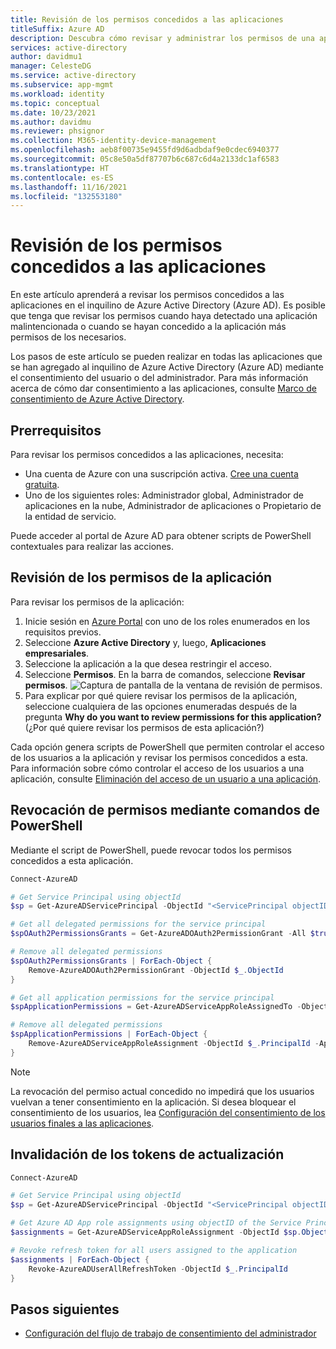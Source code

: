 ```yaml
---
title: Revisión de los permisos concedidos a las aplicaciones
titleSuffix: Azure AD
description: Descubra cómo revisar y administrar los permisos de una aplicación en Azure Active Directory.
services: active-directory
author: davidmu1
manager: CelesteDG
ms.service: active-directory
ms.subservice: app-mgmt
ms.workload: identity
ms.topic: conceptual
ms.date: 10/23/2021
ms.author: davidmu
ms.reviewer: phsignor
ms.collection: M365-identity-device-management
ms.openlocfilehash: aeb8f00735e9455fd9d6adbdaf9e0cdec6940377
ms.sourcegitcommit: 05c8e50a5df87707b6c687c6d4a2133dc1af6583
ms.translationtype: HT
ms.contentlocale: es-ES
ms.lasthandoff: 11/16/2021
ms.locfileid: "132553180"
---
```

# <a name="review-permissions-granted-to-applications"></a>Revisión de los permisos concedidos a las aplicaciones

En este artículo aprenderá a revisar los permisos concedidos a las aplicaciones en el inquilino de Azure Active Directory (Azure AD). Es posible que tenga que revisar los permisos cuando haya detectado una aplicación malintencionada o cuando se hayan concedido a la aplicación más permisos de los necesarios.

Los pasos de este artículo se pueden realizar en todas las aplicaciones que se han agregado al inquilino de Azure Active Directory (Azure AD) mediante el consentimiento del usuario o del administrador. Para más información acerca de cómo dar consentimiento a las aplicaciones, consulte [Marco de consentimiento de Azure Active Directory](../develop/consent-framework.md).

## <a name="prerequisites"></a>Prerrequisitos

Para revisar los permisos concedidos a las aplicaciones, necesita:

- Una cuenta de Azure con una suscripción activa. [Cree una cuenta gratuita](https://azure.microsoft.com/free/?WT.mc_id=A261C142F).
- Uno de los siguientes roles: Administrador global, Administrador de aplicaciones en la nube, Administrador de aplicaciones o Propietario de la entidad de servicio.

Puede acceder al portal de Azure AD para obtener scripts de PowerShell contextuales para realizar las acciones.

## <a name="review-application-permissions"></a>Revisión de los permisos de la aplicación

Para revisar los permisos de la aplicación:

1. Inicie sesión en [Azure Portal](https://portal.azure.com) con uno de los roles enumerados en los requisitos previos.
1. Seleccione **Azure Active Directory** y, luego, **Aplicaciones empresariales**.
1. Seleccione la aplicación a la que desea restringir el acceso.
1. Seleccione **Permisos**. En la barra de comandos, seleccione **Revisar permisos**.
![Captura de pantalla de la ventana de revisión de permisos.](./media/manage-application-permissions/review-permissions.png)
1. Para explicar por qué quiere revisar los permisos de la aplicación, seleccione cualquiera de las opciones enumeradas después de la pregunta **Why do you want to review permissions for this application?** (¿Por qué quiere revisar los permisos de esta aplicación?)

Cada opción genera scripts de PowerShell que permiten controlar el acceso de los usuarios a la aplicación y revisar los permisos concedidos a esta. Para información sobre cómo controlar el acceso de los usuarios a una aplicación, consulte [Eliminación del acceso de un usuario a una aplicación](methods-for-removing-user-access.md).

## <a name="revoke-permissions-using-powershell-commands"></a>Revocación de permisos mediante comandos de PowerShell

Mediante el script de PowerShell, puede revocar todos los permisos concedidos a esta aplicación.

```powershell
Connect-AzureAD

# Get Service Principal using objectId
$sp = Get-AzureADServicePrincipal -ObjectId "<ServicePrincipal objectID>"

# Get all delegated permissions for the service principal
$spOAuth2PermissionsGrants = Get-AzureADOAuth2PermissionGrant -All $true| Where-Object { $_.clientId -eq $sp.ObjectId }

# Remove all delegated permissions
$spOAuth2PermissionsGrants | ForEach-Object {
    Remove-AzureADOAuth2PermissionGrant -ObjectId $_.ObjectId
}

# Get all application permissions for the service principal
$spApplicationPermissions = Get-AzureADServiceAppRoleAssignedTo -ObjectId $sp.ObjectId -All $true | Where-Object { $_.PrincipalType -eq "ServicePrincipal" }

# Remove all delegated permissions
$spApplicationPermissions | ForEach-Object {
    Remove-AzureADServiceAppRoleAssignment -ObjectId $_.PrincipalId -AppRoleAssignmentId $_.objectId
}
```

> [!NOTE]
> La revocación del permiso actual concedido no impedirá que los usuarios vuelvan a tener consentimiento en la aplicación. Si desea bloquear el consentimiento de los usuarios, lea [Configuración del consentimiento de los usuarios finales a las aplicaciones](configure-user-consent.md).

## <a name="invalidate-the-refresh-tokens"></a>Invalidación de los tokens de actualización

```powershell
Connect-AzureAD

# Get Service Principal using objectId
$sp = Get-AzureADServicePrincipal -ObjectId "<ServicePrincipal objectID>"

# Get Azure AD App role assignments using objectID of the Service Principal
$assignments = Get-AzureADServiceAppRoleAssignment -ObjectId $sp.ObjectId -All $true | Where-Object {$_.PrincipalType -eq "User"}

# Revoke refresh token for all users assigned to the application
$assignments | ForEach-Object {
    Revoke-AzureADUserAllRefreshToken -ObjectId $_.PrincipalId
}
```

## <a name="next-steps"></a>Pasos siguientes

- [Configuración del flujo de trabajo de consentimiento del administrador](configure-admin-consent-workflow.md)

